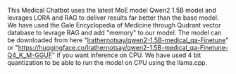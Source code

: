This Medical Chatbot uses the latest MoE model Qwen2 1.5B model and levrages LORA and RAG to deliver results far better than the base model. We have used the Gale Encyclopedia of Medicine through Qudrant vector database to levrage RAG and add "memory" to our model. 
The model can be downloaded from here "[Irathernotsay/qwen2-1.5B-medical_qa-Finetune](https://huggingface.co/Irathernotsay/qwen2-1.5B-medical_qa-Finetune)" or "https://huggingface.co/Irathernotsay/qwen2-1.5B-medical_qa-Finetune-Q4_K_M-GGUF" if you want inference on CPU.
We have used 4 bit quantization to be able to run the model on CPU using the llama.cpp. 
